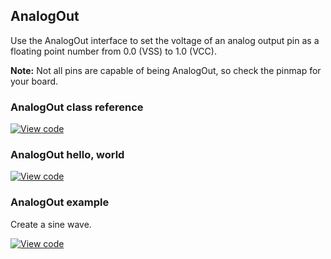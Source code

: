 ## AnalogOut

Use the AnalogOut interface to set the voltage of an analog output pin as a floating point number from 0.0 (VSS) to 1.0 (VCC).

<span class="notes">**Note:** Not all pins are capable of being AnalogOut, so check the pinmap for your board.</span>

### AnalogOut class reference

[![View code](https://www.mbed.com/embed/?type=library)](https://os-doc-builder.test.mbed.com/docs/v5.7/mbed-os-api-doxy/classmbed_1_1_analog_out.html)

### AnalogOut hello, world

[![View code](https://www.mbed.com/embed/?url=https://os.mbed.com/teams/mbed_example/code/AnalogOut_HelloWorld/)](https://os.mbed.com/teams/mbed_example/code/AnalogOut_HelloWorld/file/a32148e02ecf/main.cpp)

### AnalogOut example

Create a sine wave.

[![View code](https://www.mbed.com/embed/?url=https://os.mbed.com/teams/mbed_example/code/AnalogOut_ex_1/)](https://os.mbed.com/teams/mbed_example/code/AnalogOut_ex_1/file/066510b55650/main.cpp)
